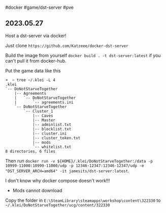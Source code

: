 #docker #game/dst-server #pve 
## 2023.05.27

Host a dst-server via docker!

Just clone `https://github.com/Katzeee/docker-dst-server`

Build the image from yourself `docker build . -t dst-server:latest` if you can't pull it from docker-hub.

Put the game data like this

```
➜  ~ tree ~/.klei -L 4
.klei
`-- DoNotStarveTogether
    |-- Agreements
    |   `-- DoNotStarveTogether
    |       `-- agreements.ini
    `-- DoNotStarveTogether
        `-- Cluster_1
            |-- Caves
            |-- Master
            |-- adminlist.txt
            |-- blocklist.txt
            |-- cluster.ini
            |-- cluster_token.txt
            |-- mods
            `-- whitelist.txt
8 directories, 6 files
```

Then run `docker run -v ${HOME}/.klei/DoNotStarveTogether:/data -p 10999-11000:10999-11000/udp -p 12346-12347:12346-12347/udp -e "DST_SERVER_ARCH=amd64" -it jamesits/dst-server:latest`.

I don't know why docker compose doesn't work!!!

- Mods cannot download

Copy the folder in `E:\SteamLibrary\steamapps\workshop\content\322330` to `~/.klei/DoNotStarveTogether/ucg/content/322330`


